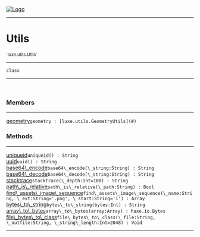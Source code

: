
[![Logo](../../../images/logo.png)](../../../api/index.html)

---



<h1>Utils</h1>
<small>`luxe.utils.Utils`</small>



---

`class`

---

&nbsp;
&nbsp;



<h3>Members</h3> <hr/><span class="member apipage">
                <a name="geometry"><a class="lift" href="#geometry">geometry</a></a><code class="signature apipage">geometry : [luxe.utils.GeometryUtils](#)</code><br/></span>
            <span class="small_desc_flat"></span>





<h3>Methods</h3> <hr/><span class="method apipage">
            <a name="uniqueid"><a class="lift" href="#uniqueid">uniqueid</a></a><code class="signature apipage">uniqueid() : String</code><br/><span class="small_desc_flat"></span>
        </span>
    <span class="method apipage">
            <a name="uuid"><a class="lift" href="#uuid">uuid</a></a><code class="signature apipage">uuid() : String</code><br/><span class="small_desc_flat"></span>
        </span>
    <span class="method apipage">
            <a name="base64_encode"><a class="lift" href="#base64_encode">base64\_encode</a></a><code class="signature apipage">base64\_encode(\_string:String<span></span>) : String</code><br/><span class="small_desc_flat"></span>
        </span>
    <span class="method apipage">
            <a name="base64_decode"><a class="lift" href="#base64_decode">base64\_decode</a></a><code class="signature apipage">base64\_decode(\_string:String<span></span>) : String</code><br/><span class="small_desc_flat"></span>
        </span>
    <span class="method apipage">
            <a name="stacktrace"><a class="lift" href="#stacktrace">stacktrace</a></a><code class="signature apipage">stacktrace(\_depth:Int<span>=100</span>) : String</code><br/><span class="small_desc_flat"></span>
        </span>
    <span class="method apipage">
            <a name="path_is_relative"><a class="lift" href="#path_is_relative">path\_is\_relative</a></a><code class="signature apipage">path\_is\_relative(\_path:String<span></span>) : Bool</code><br/><span class="small_desc_flat"></span>
        </span>
    <span class="method apipage">
            <a name="find_assets_image_sequence"><a class="lift" href="#find_assets_image_sequence">find\_assets\_image\_sequence</a></a><code class="signature apipage">find\_assets\_image\_sequence(\_name:String<span></span>, \_ext:String<span>=&#x27;.png&#x27;</span>, \_start:String<span>=&#x27;1&#x27;</span>) : Array</code><br/><span class="small_desc_flat"></span>
        </span>
    <span class="method apipage">
            <a name="bytes_to_string"><a class="lift" href="#bytes_to_string">bytes\_to\_string</a></a><code class="signature apipage">bytes\_to\_string(bytes:Int<span></span>) : String</code><br/><span class="small_desc_flat"></span>
        </span>
    <span class="method apipage">
            <a name="array_to_bytes"><a class="lift" href="#array_to_bytes">array\_to\_bytes</a></a><code class="signature apipage">array\_to\_bytes(array:Array<span></span>) : haxe.io.Bytes</code><br/><span class="small_desc_flat"></span>
        </span>
    <span class="method apipage">
            <a name="file_bytes_to_class"><a class="lift" href="#file_bytes_to_class">file\_bytes\_to\_class</a></a><code class="signature apipage">file\_bytes\_to\_class(\_file:String<span></span>, \_outfile:String<span></span>, \_string\_length:Int<span>=2048</span>) : Void</code><br/><span class="small_desc_flat"></span>
        </span>
    





---

&nbsp;
&nbsp;
&nbsp;
&nbsp;